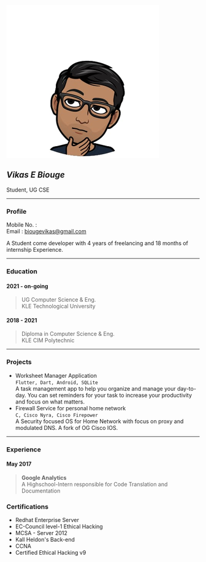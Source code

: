 ![Profile Pages](./profile.jpeg)
## ***Vikas E Biouge***
Student, UG CSE  

---

### **Profile**
Mobile No. :    
Email : biougevikas@gmail.com

A Student come developer with 4 years of freelancing and 18 months of internship Experience.

---

### **Education**
#### 2021 - on-going
> UG Computer Science & Eng.  
> KLE Technological University  

#### 2018 - 2021
> Diploma in Computer Science & Eng.  
> KLE CIM Polytechnic

---

### **Projects**
* Worksheet Manager Application  
	```Flutter, Dart, Android, SQLite```   
	A task management app to help you organize and manage your day-to-day. You can set reminders for your task to increase your productivity and focus on what matters.
* Firewall Service for personal home network  
	```C, Cisco Nyra, Cisco Firepower```  
	A Security focused OS for Home Network with focus on proxy and modulated DNS. A fork of OG Cisco IOS.

---

### **Experience**
#### May 2017
>  **Google Analytics**   
> A Highschool-Intern responsible for Code Translation and Documentation

### **Certifications**
* Redhat Enterprise Server
* EC-Council level-1 Ethical Hacking
* MCSA - Server 2012
* Kall Heldon's Back-end
* CCNA
* Certified Ethical Hacking v9

